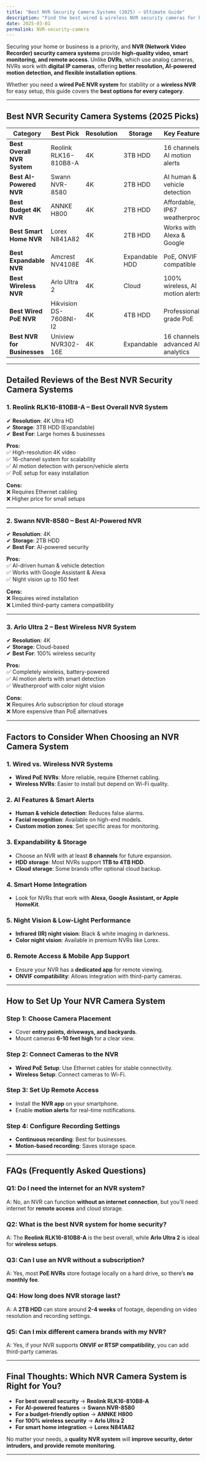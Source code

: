 ```yaml
---
title: "Best NVR Security Camera Systems (2025) – Ultimate Guide"
description: "Find the best wired & wireless NVR security cameras for home & business. Compare PoE, Wi-Fi, AI features, and top brands to secure your property."
date: 2025-03-01
permalink: NVR-security-camera
---
```


Securing your home or business is a priority, and **NVR (Network Video Recorder) security camera systems** provide **high-quality video, smart monitoring, and remote access**. Unlike **DVRs**, which use analog cameras, NVRs work with **digital IP cameras**, offering **better resolution, AI-powered motion detection, and flexible installation options**.

Whether you need a **wired PoE NVR system** for stability or a **wireless NVR** for easy setup, this guide covers the **best options for every category**.  

---

## **Best NVR Security Camera Systems (2025 Picks)**  

| **Category** | **Best Pick** | **Resolution** | **Storage** | **Key Features** | **Price** |
|-------------|--------------|--------------|-------------|----------------|--------|
| **Best Overall NVR System** | Reolink RLK16-810B8-A | 4K | 3TB HDD | 16 channels, AI motion alerts | $959.99 |
| **Best AI-Powered NVR** | Swann NVR-8580 | 4K | 2TB HDD | AI human & vehicle detection | $474.95 |
| **Best Budget 4K NVR** | ANNKE H800 | 4K | 2TB HDD | Affordable, IP67 weatherproof | $191.99 |
| **Best Smart Home NVR** | Lorex N841A82 | 4K | 2TB HDD | Works with Alexa & Google | $157.49 |
| **Best Expandable NVR** | Amcrest NV4108E | 4K | Expandable HDD | PoE, ONVIF compatible | $157.49 |
| **Best Wireless NVR** | Arlo Ultra 2 | 4K | Cloud | 100% wireless, AI motion alerts | $399.99 |
| **Best Wired PoE NVR** | Hikvision DS-7608NI-I2 | 4K | 4TB HDD | Professional-grade PoE | $579.99 |
| **Best NVR for Businesses** | Uniview NVR302-16E | 4K | Expandable | 16 channels, advanced AI analytics | $699.99 |

---

## **Detailed Reviews of the Best NVR Security Camera Systems**  

### **1. Reolink RLK16-810B8-A – Best Overall NVR System**  
✔ **Resolution**: 4K Ultra HD  
✔ **Storage**: 3TB HDD (Expandable)  
✔ **Best For**: Large homes & businesses  

**Pros:**  
✅ High-resolution 4K video  
✅ 16-channel system for scalability  
✅ AI motion detection with person/vehicle alerts  
✅ PoE setup for easy installation  

**Cons:**  
❌ Requires Ethernet cabling  
❌ Higher price for small setups  

---

### **2. Swann NVR-8580 – Best AI-Powered NVR**  
✔ **Resolution**: 4K  
✔ **Storage**: 2TB HDD  
✔ **Best For**: AI-powered security  

**Pros:**  
✅ AI-driven human & vehicle detection  
✅ Works with Google Assistant & Alexa  
✅ Night vision up to 150 feet  

**Cons:**  
❌ Requires wired installation  
❌ Limited third-party camera compatibility  

---

### **3. Arlo Ultra 2 – Best Wireless NVR System**  
✔ **Resolution**: 4K  
✔ **Storage**: Cloud-based  
✔ **Best For**: 100% wireless security  

**Pros:**  
✅ Completely wireless, battery-powered  
✅ AI motion alerts with smart detection  
✅ Weatherproof with color night vision  

**Cons:**  
❌ Requires Arlo subscription for cloud storage  
❌ More expensive than PoE alternatives  

---

## **Factors to Consider When Choosing an NVR Camera System**  

### **1. Wired vs. Wireless NVR Systems**  
- **Wired PoE NVRs**: More reliable, require Ethernet cabling.  
- **Wireless NVRs**: Easier to install but depend on Wi-Fi quality.  

### **2. AI Features & Smart Alerts**  
- **Human & vehicle detection**: Reduces false alarms.  
- **Facial recognition**: Available on high-end models.  
- **Custom motion zones**: Set specific areas for monitoring.  

### **3. Expandability & Storage**  
- Choose an NVR with at least **8 channels** for future expansion.  
- **HDD storage**: Most NVRs support **1TB to 4TB HDD**.  
- **Cloud storage**: Some brands offer optional cloud backup.  

### **4. Smart Home Integration**  
- Look for NVRs that work with **Alexa, Google Assistant, or Apple HomeKit**.  

### **5. Night Vision & Low-Light Performance**  
- **Infrared (IR) night vision**: Black & white imaging in darkness.  
- **Color night vision**: Available in premium NVRs like Lorex.  

### **6. Remote Access & Mobile App Support**  
- Ensure your NVR has a **dedicated app** for remote viewing.  
- **ONVIF compatibility**: Allows integration with third-party cameras.  

---

## **How to Set Up Your NVR Camera System**  

### **Step 1: Choose Camera Placement**  
- Cover **entry points, driveways, and backyards**.  
- Mount cameras **6-10 feet high** for a clear view.  

### **Step 2: Connect Cameras to the NVR**  
- **Wired PoE Setup**: Use Ethernet cables for stable connectivity.  
- **Wireless Setup**: Connect cameras to Wi-Fi.  

### **Step 3: Set Up Remote Access**  
- Install the **NVR app** on your smartphone.  
- Enable **motion alerts** for real-time notifications.  

### **Step 4: Configure Recording Settings**  
- **Continuous recording**: Best for businesses.  
- **Motion-based recording**: Saves storage space.  

---

## **FAQs (Frequently Asked Questions)**  

### **Q1: Do I need the internet for an NVR system?**  
A: No, an NVR can function **without an internet connection**, but you’ll need internet for **remote access** and cloud storage.  

### **Q2: What is the best NVR system for home security?**  
A: The **Reolink RLK16-810B8-A** is the best overall, while **Arlo Ultra 2** is ideal for **wireless setups**.  

### **Q3: Can I use an NVR without a subscription?**  
A: Yes, most **PoE NVRs** store footage locally on a hard drive, so there’s **no monthly fee**.  

### **Q4: How long does NVR storage last?**  
A: A **2TB HDD** can store around **2-4 weeks** of footage, depending on video resolution and recording settings.  

### **Q5: Can I mix different camera brands with my NVR?**  
A: Yes, if your NVR supports **ONVIF or RTSP compatibility**, you can add third-party cameras.  

---

## **Final Thoughts: Which NVR Camera System is Right for You?**  

- **For best overall security** → **Reolink RLK16-810B8-A**  
- **For AI-powered features** → **Swann NVR-8580**  
- **For a budget-friendly option** → **ANNKE H800**  
- **For 100% wireless security** → **Arlo Ultra 2**  
- **For smart home integration** → **Lorex N841A82**  

No matter your needs, a **quality NVR system** will **improve security, deter intruders, and provide remote monitoring**.  

---
